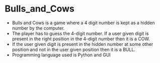 # Bulls_and_Cows
* Bulls and Cows is a game where a 4 digit number is kept as a hidden number by the computer.
* The player has to guess the 4-digit number. If a user given digit is present in the right position in the 4-digit number then it is a COW. 
* If the user given digit is present in the hidden number at some other position and not in the user given position then it is a BULL.
* Programming language used is Python and GUI
